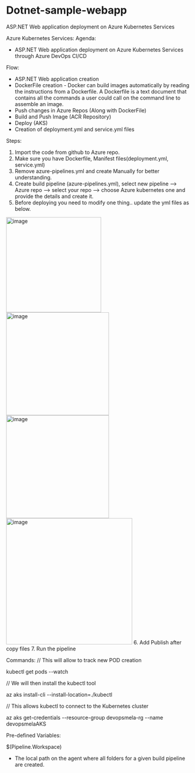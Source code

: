 # Dotnet-sample-webapp
ASP.NET Web application deployment on Azure Kubernetes Services

Azure Kubernetes Services:
Agenda:
- ASP.NET Web application deployment on Azure Kubernetes Services through Azure DevOps CI/CD

Flow:
- ASP.NET Web application creation
- DockerFile creation - Docker can build images automatically by reading the instructions from a Dockerfile. A Dockerfile is a text document that contains all the commands a user could call on the command line to assemble an image. 
- Push changes in Azure Repos (Along with DockerFile)
- Build and Push Image (ACR Repository)
- Deploy (AKS)
- Creation of deployment.yml and service.yml files

Steps:
1. Import the code from github to Azure repo.
2. Make sure you have Dockerfile, Manifest files(deployment.yml, service.yml)
3. Remove azure-pipelines.yml and create Manually for better understanding.
4. Create build pipeline (azure-pipelines.yml), select new pipeline --> Azure repo --> select your repo --> choose Azure kubernetes one and provide the details and create it.
5. Before deploying you need to modify one thing.. update the yml files as below.
<img width="257" alt="image" src="https://github.com/levitate-harinathreddy/dotnetwebapp/assets/121453003/6cd8c6fb-0b06-4e6d-91f0-60a4b04077c0">
<img width="278" alt="image" src="https://github.com/levitate-harinathreddy/dotnetwebapp/assets/121453003/303d1d8e-21f0-4d91-9b30-d3440b3f4cd4">
<img width="278" alt="image" src="https://github.com/levitate-harinathreddy/dotnetwebapp/assets/121453003/862c4c0a-cd8e-4a89-889e-bb5700881ec6">
<img width="341" alt="image" src="https://github.com/levitate-harinathreddy/dotnetwebapp/assets/121453003/a6237064-207e-4f8f-b4c2-6ea034b8777b">
6. Add Publish after copy files
7. Run the pipeline
   


Commands:
// This will allow to track new POD creation

kubectl get pods --watch

// We will then install the kubectl tool

az aks install-cli --install-location=./kubectl

// This allows kubectl to connect to the Kubernetes cluster

az aks get-credentials --resource-group devopsmela-rg --name devopsmelaAKS 

Pre-defined Variables:

$(Pipeline.Workspace)
- The local path on the agent where all folders for a given build pipeline are created.
